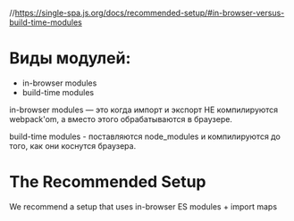 //https://single-spa.js.org/docs/recommended-setup/#in-browser-versus-build-time-modules


# Виды модулей:
- in-browser modules
- build-time modules

in-browser modules — это когда импорт и экспорт НЕ компилируются webpack'om,
а вместо этого обрабатываются в браузере.

build-time modules - поставляются node_modules и
компилируются до того, как они коснутся браузера.



# The Recommended Setup
We recommend a setup that uses in-browser ES modules + import maps












